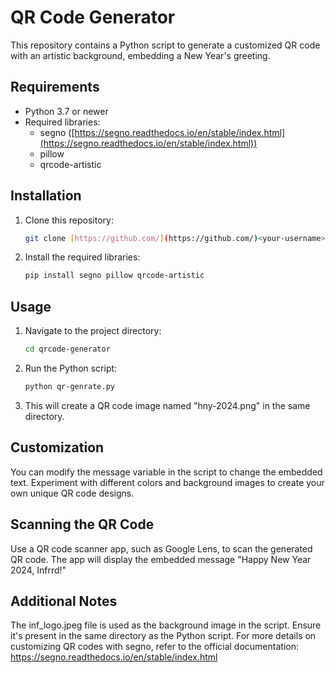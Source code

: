 # QR Code Generator

This repository contains a Python script to generate a customized QR code with an artistic background, embedding a New Year's greeting.

## Requirements

- Python 3.7 or newer
- Required libraries:
    - segno ([https://segno.readthedocs.io/en/stable/index.html](https://segno.readthedocs.io/en/stable/index.html))
    - pillow
    - qrcode-artistic

## Installation

1. Clone this repository:

   ```bash
   git clone [https://github.com/](https://github.com/)<your-username>/happy-new-year-qr-code.git
   ```
2. Install the required libraries:
    ```bash
    pip install segno pillow qrcode-artistic
    ```

## Usage
1. Navigate to the project directory:
    ```bash
    cd qrcode-generator
    ```
2. Run the Python script:
    ```bash
    python qr-genrate.py
    ```
3. This will create a QR code image named "hny-2024.png" in the same directory.

## Customization

You can modify the message variable in the script to change the embedded text.
Experiment with different colors and background images to create your own unique QR code designs.

## Scanning the QR Code

Use a QR code scanner app, such as Google Lens, to scan the generated QR code.
The app will display the embedded message "Happy New Year 2024, Infrrd!"

## Additional Notes

The inf_logo.jpeg file is used as the background image in the script. Ensure it's present in the same directory as the Python script.
For more details on customizing QR codes with segno, refer to the official documentation: https://segno.readthedocs.io/en/stable/index.html
